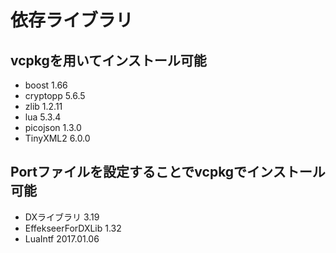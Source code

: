 # 依存ライブラリ

## vcpkgを用いてインストール可能

- boost 1.66
- cryptopp 5.6.5
- zlib 1.2.11
- lua 5.3.4
- picojson 1.3.0
- TinyXML2 6.0.0

## Portファイルを設定することでvcpkgでインストール可能

- DXライブラリ 3.19
- EffekseerForDXLib 1.32
- LuaIntf 2017.01.06
